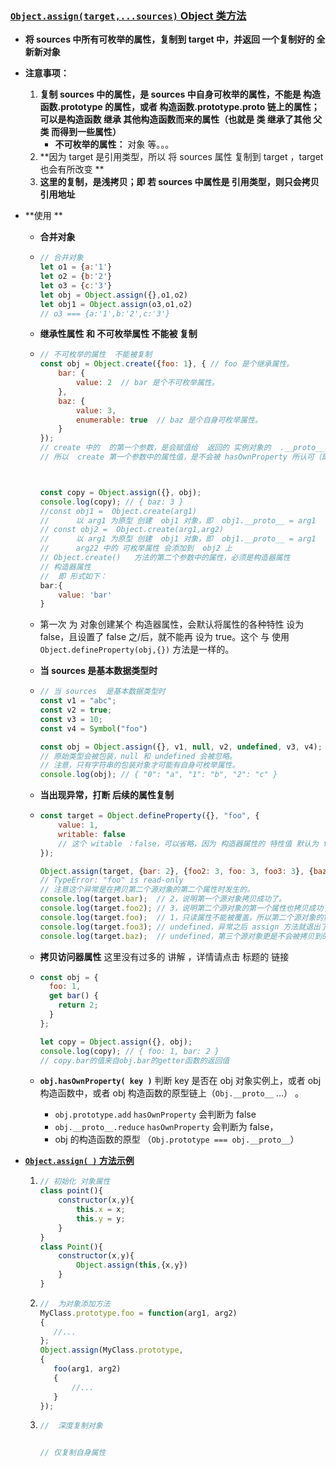 ### [`Object.assign(target,...sources)`   Object 类方法](https://developer.mozilla.org/zh-CN/docs/Web/JavaScript/Reference/Global_Objects/Object/assign)

- **将 sources 中所有可枚举的属性，复制到 target 中，并返回 一个复制好的 全新新对象**

- **注意事项：**
  1. **复制  sources 中的属性，是  sources 中自身可枚举的属性，不能是   构造函数.prototype  的属性，或者 构造函数.prototype.__proto__  链上的属性；可以是构造函数 继承 其他构造函数而来的属性（也就是  类 继承了其他 父类 而得到一些属性）**
     - **不可枚举的属性：**  对象 等。。。
  2. **因为 target  是引用类型，所以 将 sources 属性 复制到 target ，target 也会有所改变 **
  3. **这里的复制，是浅拷贝；即 若 sources 中属性是 引用类型，则只会拷贝  引用地址**

- **使用 **

  - **合并对象**

  - ```js
    // 合并对象
    let o1 = {a:'1'}
    let o2 = {b:'2'}
    let o3 = {c:'3'}
    let obj = Object.assign({},o1,o2)
    let obj1 = Object.assign(o3,o1,o2)
    // o3 === {a:'1',b:'2',c:'3'}
    ```

  - **继承性属性 和 不可枚举属性  不能被 复制**

  - ```js
    // 不可枚举的属性  不能被复制
    const obj = Object.create({foo: 1}, { // foo 是个继承属性。
        bar: {
            value: 2  // bar 是个不可枚举属性。
        },
        baz: {
            value: 3,
            enumerable: true  // baz 是个自身可枚举属性。
        }
    });
    // create 中的  的第一个参数，是会赋值给  返回的 实例对象的  .__proto__ 属性。
    // 所以  create 第一个参数中的属性值，是不会被 hasOwnProperty 所认可（即检验结果为  true)
    
    
    
    const copy = Object.assign({}, obj);
    console.log(copy); // { baz: 3 }
    //const obj1 =  Object.create(arg1)
    // 		以 arg1 为原型 创建  obj1 对象，即  obj1.__proto__ = arg1
    // const obj2 =  Object.create(arg1,arg2)
    // 		以 arg1 为原型 创建  obj1 对象，即  obj1.__proto__ = arg1
    // 		arg22 中的 可枚举属性 会添加到  obj2 上
    // Object.create()   方法的第二个参数中的属性，必须是构造器属性
    // 构造器属性
    //	即 形式如下：
    bar:{
        value: 'bar'
    }
    ```

  - 第一次  为 对象创建某个  构造器属性，会默认将属性的各种特性 设为 false，且设置了 false 之/后，就不能再 设为  true。这个 与  使用 `Object.defineProperty(obj,{})`  方法是一样的。

  - **当 sources  是基本数据类型时**

  - ```js
    // 当 sources  是基本数据类型时
    const v1 = "abc";
    const v2 = true;
    const v3 = 10;
    const v4 = Symbol("foo")
    
    const obj = Object.assign({}, v1, null, v2, undefined, v3, v4); 
    // 原始类型会被包装，null 和 undefined 会被忽略。
    // 注意，只有字符串的包装对象才可能有自身可枚举属性。
    console.log(obj); // { "0": "a", "1": "b", "2": "c" }
    ```

  - **当出现异常，打断  后续的属性复制**

  - ```js
    const target = Object.defineProperty({}, "foo", {
        value: 1,
        writable: false
        // 这个 witable ：false，可以省略，因为 构造器属性的 特性值 默认为 false
    }); 
    
    Object.assign(target, {bar: 2}, {foo2: 3, foo: 3, foo3: 3}, {baz: 4});
    // TypeError: "foo" is read-only
    // 注意这个异常是在拷贝第二个源对象的第二个属性时发生的。
    console.log(target.bar);  // 2，说明第一个源对象拷贝成功了。
    console.log(target.foo2); // 3，说明第二个源对象的第一个属性也拷贝成功了。
    console.log(target.foo);  // 1，只读属性不能被覆盖，所以第二个源对象的第二个属性拷贝失败了。
    console.log(target.foo3); // undefined，异常之后 assign 方法就退出了，第三个属性是不会被拷贝到的。
    console.log(target.baz);  // undefined，第三个源对象更是不会被拷贝到的。
    ```

  - **拷贝访问器属性**    这里没有过多的  讲解 ，详情请点击 标题的  链接

  - ```js
    const obj = {
      foo: 1,
      get bar() {
        return 2;
      }
    };
    
    let copy = Object.assign({}, obj); 
    console.log(copy); // { foo: 1, bar: 2 } 
    // copy.bar的值来自obj.bar的getter函数的返回值
    
    ```

  - **`obj.hasOwnProperty( key )`**    判断 key 是否在 obj 对象实例上，或者 obj 构造函数中，或者 obj 构造函数的原型链上（`Obj.__proto__`   ...） 。

    - `obj.prototype.add`             `hasOwnProperty`  会判断为 false
    - `obj.__proto__.reduce`        `hasOwnProperty`   会判断为 false，
    -  obj 的构造函数的原型 （`Obj.prototype === obj.__proto__`）              
  
- [**`Object.assign( )`   方法示例**](https://zhuanlan.zhihu.com/p/29235193)

  1. ```js
     // 初始化 对象属性
     class point(){
         constructor(x,y){
             this.x = x;
             this.y = y;
         }
     }
     class Point(){
         constructor(x,y){
             Object.assign(this,{x,y})
         }
     }
     ```

  2. ```js
     //  为对象添加方法
     MyClass.prototype.foo = function(arg1, arg2)
     {
        //...
     };
     Object.assign(MyClass.prototype,
     {
        foo(arg1, arg2)
        {
            //...
        }
     });
     ```

  3. ```js
     //  深度复制对象
     
     
     // 仅复制自身属性
     ```

     